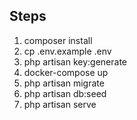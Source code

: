 ## Steps

1. composer install
2. cp .env.example .env
3. php artisan key:generate
4. docker-compose up
5. php artisan migrate
6. php artisan db:seed
7. php artisan serve
